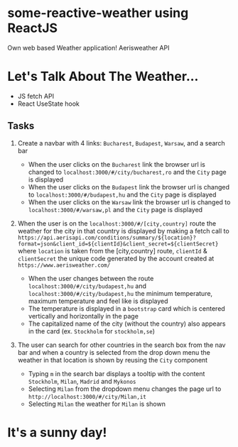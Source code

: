 # some-reactive-weather using ReactJS

Own web based Weather application! Aerisweather API

# Let's Talk About The Weather...

- JS fetch API
- React UseState hook

## Tasks

1. Create a navbar with 4 links: `Bucharest`, `Budapest`, `Warsaw`, and a search bar

   - When the user clicks on the `Bucharest` link the browser url is changed to `localhost:3000/#/city/bucharest,ro` and the `City` page is displayed
   - When the user clicks on the `Budapest` link the browser url is changed to `localhost:3000/#/budapest,hu` and the `City` page is displayed
   - When the user clicks on the `Warsaw` link the browser url is changed to `localhost:3000/#/warsaw,pl` and the `City` page is displayed

2. When the user is on the `localhost:3000/#/[city,country]` route the weather for the city in that country is displayed by making a fetch call to `https://api.aerisapi.com/conditions/summary/${location}?format=json&client_id=${clientId}&client_secret=${clientSecret}` where `location` is taken from the [city,country] route, `clientId` & `clientSecret` the unique code generated by the account created at `https://www.aerisweather.com/`

   - When the user changes between the route `localhost:3000/#/city/budapest,hu` and `localhost:3000/#/city/budapest,hu` the minimum temperature, maximum temperature and feel like is displayed
   - The temperature is displayed in a `bootstrap` card which is centered vertically and horizontally in the page
   - The capitalized name of the city (without the country) also appears in the card (ex. `Stockholm` for `stockholm,se`)

3. The user can search for other countries in the search box from the nav bar and when a country is selected from the drop down menu the weather in that location is shown by reusing the `City` component
   - Typing `m` in the search bar displays a tooltip with the content `Stockholm`, `Milan`, `Madrid` and `Mykonos`
   - Selecting `Milan` from the dropdown menu changes the page url to `http://localhost:3000/#/city/Milan,it`
   - Selecting `Milan` the weather for `Milan` is shown

# It's a sunny day!
